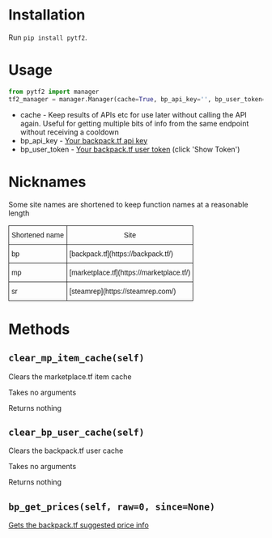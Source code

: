 # Installation
Run `pip install pytf2`.

# Usage
```python
from pytf2 import manager
tf2_manager = manager.Manager(cache=True, bp_api_key='', bp_user_token='')
```
* cache - Keep results of APIs etc for use later without calling the API again. Useful for getting multiple bits of info from the same endpoint without receiving a cooldown
* bp_api_key - [Your backpack.tf api key](https://backpack.tf/developer/apikey/view)
* bp_user_token - [Your backpack.tf user token](https://backpack.tf/connections) (click 'Show Token')

# Nicknames
Some site names are shortened to keep function names at a reasonable length
<style type="text/css">
.tg  {border-collapse:collapse;border-spacing:0;}
.tg td{font-family:Arial, sans-serif;font-size:14px;padding:10px 5px;border-style:solid;border-width:1px;overflow:hidden;word-break:normal;}
.tg th{font-family:Arial, sans-serif;font-size:14px;font-weight:normal;padding:10px 5px;border-style:solid;border-width:1px;overflow:hidden;word-break:normal;}
.tg .tg-yw4l{vertical-align:top}
</style>
<table class="tg">
  <tr>
    <th class="tg-yw4l">Shortened name</th>
    <th class="tg-yw4l">Site</th>
  </tr>
  <tr>
    <td class="tg-yw4l">bp</td>
    <td class="tg-yw4l">[backpack.tf](https://backpack.tf/)</td>
  </tr>
  <tr>
    <td class="tg-yw4l">mp</td>
    <td class="tg-yw4l">[marketplace.tf](https://marketplace.tf/)</td>
  </tr>
  <tr>
    <td class="tg-yw4l">sr</td>
    <td class="tg-yw4l">[steamrep](https://steamrep.com/)</td>
  </tr>
</table>

# Methods

## `clear_mp_item_cache(self)`
Clears the marketplace.tf item cache

Takes no arguments

Returns nothing

## `clear_bp_user_cache(self)`
Clears the backpack.tf user cache

Takes no arguments

Returns nothing

## `bp_get_prices(self, raw=0, since=None)`
[Gets the backpack.tf suggested price info](https://backpack.tf/api/docs/IGetPrices)


